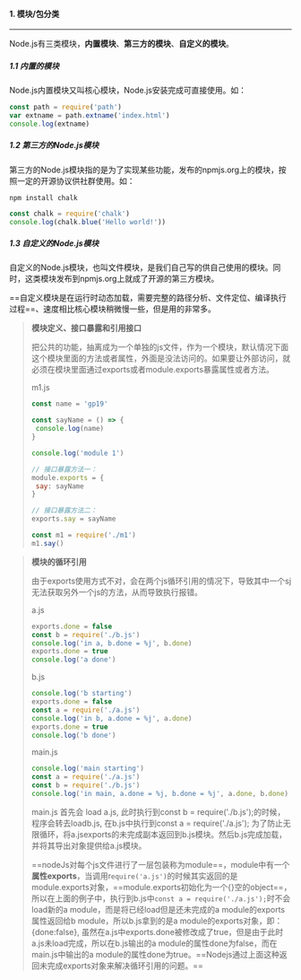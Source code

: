 #### 1. 模块/包分类

---

Node.js有三类模块，**内置模块**、**第三方的模块**、**自定义的模块**。

##### 1.1 内置的模块

Node.js内置模块又叫核心模块，Node.js安装完成可直接使用。如：

```javascript
const path = require('path')
var extname = path.extname('index.html')
console.log(extname)
```

##### 1.2 第三方的Node.js模块

第三方的Node.js模块指的是为了实现某些功能，发布的npmjs.org上的模块，按照一定的开源协议供社群使用。如：

```shell
npm install chalk
```

```javascript
const chalk = require('chalk')
console.log(chalk.blue('Hello world!'))
```

##### 1.3 自定义的Node.js模块

自定义的Node.js模块，也叫文件模块，是我们自己写的供自己使用的模块。同时，这类模块发布到npmjs.org上就成了开源的第三方模块。

==自定义模块是在运行时动态加载，需要完整的路径分析、文件定位、编译执行过程==、速度相比核心模块稍微慢一些，但是用的非常多。

>**模块定义、接口暴露和引用接口**
>
>把公共的功能，抽离成为一个单独的js文件，作为一个模块，默认情况下面这个模块里面的方法或者属性，外面是没法访问的。如果要让外部访问，就必须在模块里面通过exports或者module.exports暴露属性或者方法。
>
>m1.js
>
>```javascript
>const name = 'gp19'
>
>const sayName = () => {
>  console.log(name)
>}
>
>console.log('module 1')
>
>// 接口暴露方法一：
>module.exports = {
>  say: sayName
>}
>
>// 接口暴露方法二：
>exports.say = sayName
>```
>
>```javascript
>const m1 = require('./m1')
>m1.say()
>```

>**模块的循环引用**
>
>由于exports使用方式不对，会在两个js循环引用的情况下，导致其中一个sj无法获取另外一个js的方法，从而导致执行报错。
>
>a.js
>
>```javascript
>exports.done = false
>const b = require('./b.js')
>console.log('in a, b.done = %j', b.done)
>exports.done = true
>console.log('a done')
>```
>
>b.js
>
>```javascript
>console.log('b starting')
>exports.done = false
>const a = require('./a.js')
>console.log('in b, a.done = %j', a.done)
>exports.done = true
>console.log('b done')
>```
>
>main.js
>
>```javascript
>console.log('main starting')
>const a = require('./a.js')
>const b = require('./b.js')
>console.log('in main, a.done = %j, b.done = %j', a.done, b.done)
>```
>
>main.js 首先会 load a.js, 此时执行到const b = require('./b.js');的时候，程序会转去loadb.js, 在b.js中执行到const a = require('./a.js'); 为了防止无限循环，将a.jsexports的未完成副本返回到b.js模块。然后b.js完成加载，并将其导出对象提供给a.js模块。
>
>==nodeJs对每个js文件进行了一层包装称为module==，module中有一个**属性exports**，当调用r`equire('a.js')`的时候其实返回的是module.exports对象，==module.exports初始化为一个{}空的object==，所以在上面的例子中，执行到b.js中`const a = require('./a.js');`时不会load新的a module，而是将已经load但是还未完成的a module的exports属性返回给b module，所以b.js拿到的是a module的exports对象，即：{done:false}, 虽然在a.js中exports.done被修改成了true，但是由于此时a.js未load完成，所以在b.js输出的a module的属性done为false，而在main.js中输出的a module的属性done为true。==Nodejs通过上面这种返回未完成exports对象来解决循环引用的问题。==